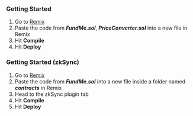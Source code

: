 ### Getting Started

1. Go to [Remix](https://remix.ethereum.org/)
2. Paste the code from **_FundMe.sol_**, **_PriceConverter.sol_** into a new file in Remix
3. Hit **Compile**
4. Hit **Deploy**

### Getting Started (zkSync)

1. Go to [Remix](https://remix.ethereum.org/)
2. Paste the code from **_FundMe.sol_** into a new file inside a folder named **_contracts_** in Remix
3. Head to the zkSync plugin tab
4. Hit **Compile**
5. Hit **Deploy**

